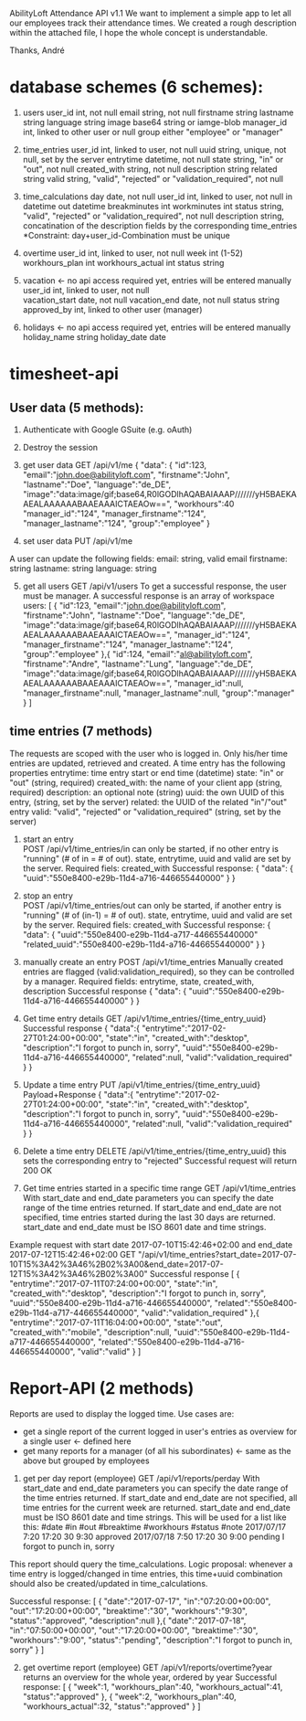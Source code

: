 AbilityLoft Attendance API v1.1
We want to implement a simple app to let all our employees track their attendance times. We created a rough description within the attached file, I hope the whole concept is understandable. 


Thanks,
André


database schemes (6 schemes):
=================
1. users 
  user_id     int, not null
  email       string, not null
  firstname   string
  lastname    string
  language    string
  image       base64 string or iamge-blob
  manager_id  int, linked to other user or null
  group       either "employee" or "manager"

2. time_entries
  user_id       int, linked to user, not null
  uuid          string, unique, not null, set by the server
  entrytime     datetime, not null
  state         string, "in" or "out", not null
  created_with  string, not null
  description   string
  related       string
  valid         string, "valid", "rejected" or "validation_required", not null

3. time_calculations
  day           date, not null
  user_id       int, linked to user, not null
  in            datetime
  out           datetime
  breakminutes  int
  workminutes   int
  status        string, "valid", "rejected" or "validation_required", not null
  description   string, concatination of the description fields by the corresponding time_entries
  *Constraint: day+user_id-Combination must be unique

4. overtime
  user_id           int, linked to user, not null
  week              int (1-52)
  workhours_plan    int
  workhours_actual  int
  status            string

5. vacation <- no api access required yet, entries will be entered manually
  user_id           int, linked to user, not null      
  vacation_start    date, not null
  vacation_end      date, not null
  status            string
  approved_by       int, linked to other user (manager)

6. holidays <- no api access required yet, entries will be entered manually
  holiday_name      string
  holiday_date      date


timesheet-api 
==============
## User data (5 methods):
1. Authenticate with Google GSuite (e.g. oAuth)
2. Destroy the session
3. get user data
GET /api/v1/me
{
	"data": {
		"id":123,
		"email":"john.doe@abilityloft.com",
		"firstname":"John",
        "lastname":"Doe",
		"language":"de_DE",
		"image":"data:image/gif;base64,R0lGODlhAQABAIAAAP///////yH5BAEKAAEALAAAAAABAAEAAAICTAEAOw==",
        "workhours":40
		"manager_id":"124",
        "manager_firstname":"124",
        "manager_lastname":"124",
        "group":"employee"
}


4. set user data
PUT /api/v1/me

A user can update the following fields:
email: string, valid email
firstname:  string
lastname:   string
language:   string

5. get all users
GET /api/v1/users
To get a successful response, the user must be manager. A successful response is an array of workspace users:
[
	{
		"id":123,
		"email":"john.doe@abilityloft.com",
		"firstname":"John",
        "lastname":"Doe",
		"language":"de_DE",
		"image":"data:image/gif;base64,R0lGODlhAQABAIAAAP///////yH5BAEKAAEALAAAAAABAAEAAAICTAEAOw==",
		"manager_id":"124",
        "manager_firstname":"124",
        "manager_lastname":"124",
        "group":"employee"
	},{
		"id":124,
		"email":"al@abilityloft.com",
		"firstname":"Andre",
        "lastname":"Lung",
		"language":"de_DE",
		"image":"data:image/gif;base64,R0lGODlhAQABAIAAAP///////yH5BAEKAAEALAAAAAABAAEAAAICTAEAOw==",
		"manager_id":null,
        "manager_firstname":null,
        "manager_lastname":null,
        "group":"manager"
	}
]



## time entries (7 methods)
The requests are scoped with the user who is logged in. Only his/her time entries are updated, retrieved and created.
A time entry has the following properties
entrytime:    time entry start or end time (datetime)
state:        "in" or "out" (string, required)
created_with: the name of your client app (string, required)
description:  an optional note (string)
uuid:         the own UUID of this entry, (string, set by the server)
related:      the UUID of the related "in"/"out" entry
valid:        "valid", "rejected" or "validation_required" (string, set by the server)


1. start an entry  
POST /api/v1/time_entries/in
can only be started, if no other entry is "running" (# of in = # of out). state, entrytime, uuid and valid are set by the server.
Required fiels: created_with
Successful response:
{
    "data":
    {
        "uuid":"550e8400-e29b-11d4-a716-446655440000"
    }
}

2. stop an entry   
POST /api/v1/time_entries/out
can only be started, if another entry is "running" (# of (in-1) = # of out). state, entrytime, uuid and valid are set by the server.
Required fiels: created_with
Successful response:
{
	"data":
	{
		"uuid":"550e8400-e29b-11d4-a717-446655440000"
        "related_uuid":"550e8400-e29b-11d4-a716-446655440000"
	}
}

3. manually create an entry
POST /api/v1/time_entries
Manually created entries are flagged (valid:validation_required), so they can be controlled by a manager.
Required fields: entrytime, state, created_with, description
Successful response
{
    "data":
    {
        "uuid":"550e8400-e29b-11d4-a716-446655440000"
    }
}


4. Get time entry details
GET /api/v1/time_entries/{time_entry_uuid}
Successful response
{
	"data":{
        "entrytime":"2017-02-27T01:24:00+00:00",
        "state":"in",
        "created_with":"desktop",
        "description":"I forgot to punch in, sorry",
        "uuid":"550e8400-e29b-11d4-a716-446655440000",
        "related":null,
        "valid":"validation_required"
	}
}


5. Update a time entry
PUT /api/v1/time_entries/{time_entry_uuid}
Payload+Response
{
	"data":{
        "entrytime":"2017-02-27T01:24:00+00:00",
        "state":"in",
        "created_with":"desktop",
        "description":"I forgot to punch in, sorry",
        "uuid":"550e8400-e29b-11d4-a716-446655440000",
        "related":null,
        "valid":"validation_required"
	}
}


6. Delete a time entry
DELETE /api/v1/time_entries/{time_entry_uuid}
this sets the corresponding entry to "rejected"
Successful request will return 200 OK



7. Get time entries started in a specific time range
GET /api/v1/time_entries
With start_date and end_date parameters you can specify the date range of the time entries returned. If start_date and end_date are not specified, time entries started during the last 30 days are returned. start_date and end_date must be ISO 8601 date and time strings.

Example request with start date 2017-07-10T15:42:46+02:00 and end_date 2017-07-12T15:42:46+02:00
GET "/api/v1/time_entries?start_date=2017-07-10T15%3A42%3A46%2B02%3A00&end_date=2017-07-12T15%3A42%3A46%2B02%3A00"
Successful response
[
	{
		"entrytime":"2017-07-11T07:24:00+00:00",
        "state":"in",
        "created_with":"desktop",
        "description":"I forgot to punch in, sorry",
        "uuid":"550e8400-e29b-11d4-a716-446655440000",
        "related":"550e8400-e29b-11d4-a717-446655440000",
        "valid":"validation_required"
	},{
		"entrytime":"2017-07-11T16:04:00+00:00",
        "state":"out",
        "created_with":"mobile",
        "description":null,
        "uuid":"550e8400-e29b-11d4-a717-446655440000",
        "related":"550e8400-e29b-11d4-a716-446655440000",
        "valid":"valid"
	}
]



Report-API (2 methods)
======================
Reports are used to display the logged time. Use cases are: 
+ get a single report of the current logged in user's entries as overview for a single user     <- defined here
+ get many reports for a manager (of all his subordinates)                  <- same as the above but grouped by employees

1. get per day report (employee)
GET /api/v1/reports/perday
With start_date and end_date parameters you can specify the date range of the time entries returned. If start_date and end_date are not specified, all time entries for the current week are returned. start_date and end_date must be ISO 8601 date and time strings.
This will be used for a list like this:
    #date         #in       #out      #breaktime    #workhours    #status       #note
    2017/07/17    7:20      17:20     30            9:30          approved
    2017/07/18    7:50      17:20     30            9:00          pending       I forgot to punch in, sorry

This report should query the time_calculations. Logic proposal: whenever a time entry is logged/changed in time entries, this time+uuid combination should also be created/updated in time_calculations.

Successful response:
[
	{
		"date":"2017-07-17",
        "in":"07:20:00+00:00",
        "out":"17:20:00+00:00",
        "breaktime":"30",
        "workhours":"9:30",
        "status":"approved",
        "description":null
	},{
		"date":"2017-07-18",
        "in":"07:50:00+00:00",
        "out":"17:20:00+00:00",
        "breaktime":"30",
        "workhours":"9:00",
        "status":"pending",
        "description":"I forgot to punch in, sorry"
	}
]

2. get overtime report (employee)
GET /api/v1/reports/overtime?year
returns an overview for the whole year, ordered by year
Successful response:
[
	{
        "week":1,
        "workhours_plan":40,
        "workhours_actual":41,
        "status":"approved"
    },
    {
        "week":2,
        "workhours_plan":40,
        "workhours_actual":32,
        "status":"approved"
    }
]